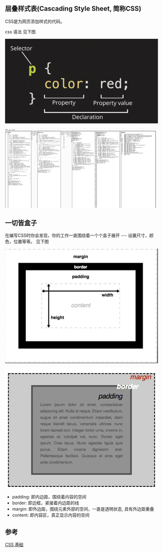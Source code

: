 ## 层叠样式表(Cascading Style Sheet, 简称CSS)

CSS是为网页添加样式的代码。

css 语法 见下图

![](https://github.com/xtcmoons/frondend-notes/blob/main/css-study/image/css-selector.png)


![](https://github.com/xtcmoons/go-notes-xtc/blob/main/images/ssa.png)


## 一切皆盒子

在编写CSS时你会发现，你的工作一直围绕着一个个盒子展开 --- 设置尺寸，颜色，位置等等。 见下图

![](https://github.com/xtcmoons/frondend-notes/blob/main/css-study/image/box-model-demo.png)

![](https://github.com/xtcmoons/frondend-notes/blob/main/css-study/image/box-model.png)


* padding: 即内边距，围绕着内容的空间
* border: 即边框，紧接着内边距的线
* margin: 即外边距，围绕元素外部的空间，一直是透明状态, 具有外边距重叠
* content: 即内容区，真正显示内容的空间

## 参考

[CSS 基础](https://developer.mozilla.org/zh-CN/docs/Learn/Getting_started_with_the_web/CSS_basics)